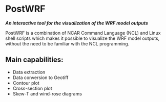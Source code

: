 # PostWRF
***An interactive tool for the visualization of the WRF model outputs***

PostWRF is a combination of NCAR Command Language (NCL) and Linux shell scripts which makes it possible to visualize the WRF model outputs, without the need to be familiar with the NCL programming.
## Main capabilities:
- Data extraction
- Data conversion to Geotiff
- Contour plot
- Cross-section plot
- Skew-T and wind-rose diagrams
